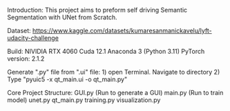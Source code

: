 Introduction:
	This project aims to preform self driving Semantic Segmentation with UNet from Scratch.



Dataset: 
	https://www.kaggle.com/datasets/kumaresanmanickavelu/lyft-udacity-challenge



Build: 
	NIVIDIA RTX 4060
	Cuda 12.1
	Anaconda 3 (Python 3.11)
	PyTorch version: 2.1.2



Generate ".py" file from ".ui" file:
	1) open Terminal. Navigate to directory
	2) Type "pyuic5 -x qt_main.ui -o qt_main.py"



Core Project Structure:
	GUI.py (Run to generate a GUI)
	main.py (Run to train model)
	unet.py
	qt_main.py
	training.py
	visualization.py
	